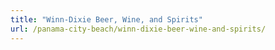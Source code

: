 ```yaml
---
title: "Winn-Dixie Beer, Wine, and Spirits"
url: /panama-city-beach/winn-dixie-beer-wine-and-spirits/
---
```


